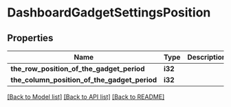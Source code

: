 # DashboardGadgetSettingsPosition

## Properties

Name | Type | Description | Notes
------------ | ------------- | ------------- | -------------
**the_row_position_of_the_gadget_period** | **i32** |  | 
**the_column_position_of_the_gadget_period** | **i32** |  | 

[[Back to Model list]](../README.md#documentation-for-models) [[Back to API list]](../README.md#documentation-for-api-endpoints) [[Back to README]](../README.md)


